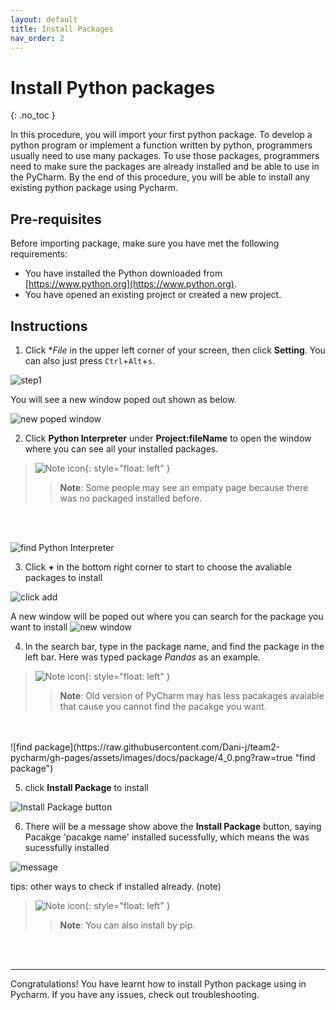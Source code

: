 ```yaml
---
layout: default
title: Install Packages
nav_order: 2
---
```


# Install Python packages
{: .no_toc }

In this procedure, you will import your first python package. To develop a python program or implement a function written by python, programmers usually need to use many packages. To use those packages, programmers need to make sure the packages are already installed and be able to use in the PyCharm. By the end of this procedure, you will be able to install any existing python package using Pycharm.

## Pre-requisites
Before importing package, make sure you have met the following requirements:
* You have installed the Python downloaded from [https://www.python.org](https://www.python.org).
* You have opened an existing project or created a new project.

## Instructions

1. Click **File* in the upper left corner of your screen, then click **Setting**. You can also just press `Ctrl`+`Alt`+`s`.
   
  ![step1](https://raw.githubusercontent.com/Dani-j/team2-pycharm/gh-pages/assets/images/docs/package/1.png?raw=true "step one")  

  You will see a new window poped out shown as below.  

  ![new poped window](https://raw.githubusercontent.com/Dani-j/team2-pycharm/gh-pages/assets/images/docs/package/1.9.png?raw=true "new poped window") 

2. Click **Python Interpreter** under **Project:fileName** to open the window where you can see all your installed packages. 
   
  >![Note icon](https://github.com/dl90/linux-basics/blob/gh-pages/docs/images/icons/note.png?raw=true "Note"){: style="float: left" }
 >>  
 >> **Note**: Some people may see an empaty page because there was no packaged installed before. 
  <br /> 
  <br>


  ![find Python Interpreter](https://raw.githubusercontent.com/Dani-j/team2-pycharm/gh-pages/assets/images/docs/package/2_0.png?raw=true "find Python Interpreter") 


3. Click **+** in the bottom right corner to start to choose the avaliable packages to install
   
  ![click add](https://raw.githubusercontent.com/Dani-j/team2-pycharm/gh-pages/assets/images/docs/package/3.png?raw=true "click add")

  A new window will be poped out where you can search for the package you want to install
  ![new window](https://raw.githubusercontent.com/Dani-j/team2-pycharm/gh-pages/assets/images/docs/package/3_5.png?raw=true "new window")


4. In the search bar, type in the package name, and find the package in the left bar. Here was typed package *Pandas* as an example.  
   
  >![Note icon](https://github.com/dl90/linux-basics/blob/gh-pages/docs/images/icons/note.png?raw=true "Note"){: style="float: left" }
 >>   
 >> **Note**: Old version of PyCharm may has less pacakages avaiable that cause you cannot find the pacakge you want.
  <br /> 
  <br /> 
  ![find package](https://raw.githubusercontent.com/Dani-j/team2-pycharm/gh-pages/assets/images/docs/package/4_0.png?raw=true "find package")

5. click **Install Package** to install
   
  ![Install Package button](https://raw.githubusercontent.com/Dani-j/team2-pycharm/gh-pages/assets/images/docs/package/5.png?raw=true "Install Package button")


6. There will be a message show above the **Install Package** button, saying Pacakge 'pacakge name' installed sucessfully, which means the was sucessfully installed
   
  ![message](https://raw.githubusercontent.com/Dani-j/team2-pycharm/gh-pages/assets/images/docs/package/6_1.png?raw=true "message")



tips: other ways to check if installed already. (note)

>![Note icon](https://github.com/dl90/linux-basics/blob/gh-pages/docs/images/icons/note.png?raw=true "Note"){: style="float: left" }
>>   
>> **Note**: You can also install by pip.
<br>
<br>

---
Congratulations! You have learnt how to install Python package using in Pycharm. If you have any issues, check out troubleshooting.

